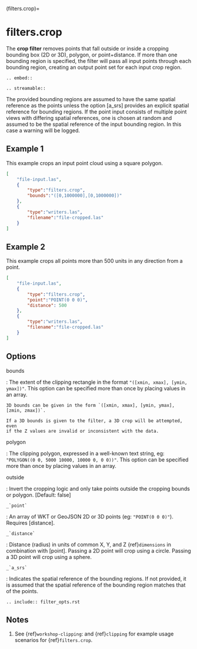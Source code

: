 (filters.crop)=

# filters.crop

The **crop filter** removes points that fall outside or inside a
cropping bounding
box (2D or 3D), polygon, or point+distance.  If more than one bounding region is
specified, the filter will pass all input points through each bounding region,
creating an output point set for each input crop region.

```{eval-rst}
.. embed::
```

```{eval-rst}
.. streamable::
```

The provided bounding regions are assumed to have the same spatial reference
as the points unless the option [a_srs] provides an explicit spatial reference
for bounding regions.
If the point input consists of multiple point views with differing
spatial references, one is chosen at random and assumed to be the
spatial reference of the input bounding region.  In this case a warning will
be logged.

## Example 1

This example crops an input point cloud using a square polygon.

```json
[
    "file-input.las",
    {
        "type":"filters.crop",
        "bounds":"([0,1000000],[0,1000000])"
    },
    {
        "type":"writers.las",
        "filename":"file-cropped.las"
    }
]
```

## Example 2

This example crops all points more than 500 units in any direction from a point.

```json
[
    "file-input.las",
    {
        "type":"filters.crop",
        "point":"POINT(0 0 0)",
        "distance": 500
    },
    {
        "type":"writers.las",
        "filename":"file-cropped.las"
    }
]
```

## Options

bounds

: The extent of the clipping rectangle in the format
  `"([xmin, xmax], [ymin, ymax])"`.  This option can be specified more than
  once by placing values in an array.

  ```{note}
  3D bounds can be given in the form `([xmin, xmax], [ymin, ymax], [zmin, zmax])`.
  ```

  ```{warning}
  If a 3D bounds is given to the filter, a 3D crop will be attempted, even
  if the Z values are invalid or inconsistent with the data.
  ```

polygon

: The clipping polygon, expressed in a well-known text string,
  eg: `"POLYGON((0 0, 5000 10000, 10000 0, 0 0))"`.  This option can be
  specified more than once by placing values in an array.

outside

: Invert the cropping logic and only take points outside the cropping
  bounds or polygon. \[Default: false\]

`` _`point` ``

: An array of WKT or GeoJSON 2D or 3D points (eg: `"POINT(0 0 0)"`). Requires [distance].

`` _`distance` ``

: Distance (radius) in units of common X, Y, and Z {ref}`dimensions` in combination with [point]. Passing a 2D point will crop using a circle. Passing a 3D point will crop using a sphere.

`` _`a_srs` ``

: Indicates the spatial reference of the bounding regions.  If not provided,
  it is assumed that the spatial reference of the bounding region matches
  that of the points.

```{eval-rst}
.. include:: filter_opts.rst
```

## Notes

1. See {ref}`workshop-clipping`: and {ref}`clipping` for example usage scenarios for {ref}`filters.crop`.
